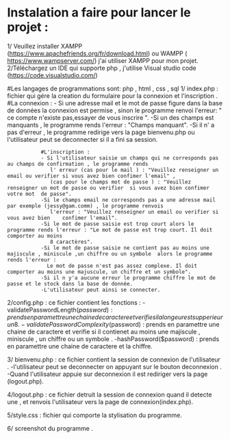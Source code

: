 # Instalation a faire pour lancer le projet : 
1/ Veuillez installer XAMPP (https://www.apachefriends.org/fr/download.html)  ou WAMPP ( https://www.wampserver.com/) 
j'ai utiliser XAMPP pour mon projet.
2/Téléchargez un IDE qui supporte php , j'utilise Visual studio code (https://code.visualstudio.com/)

#Les langages de programmations sont: php , html , css , sql
1/ index.php : fichier qui gére la creation du formulaire pour la connexion et l'inscription .
                #La connexion :
               - Si une adresse mail et le mot de passe figure dans la base de données la connexion est permise , sinon le programme renvoi 
               l'erreur: " ce compte n'existe pas,essayer de vous inscrire ".
               -Si un des  champs  est manquants , le programme rends l'erreur : "Champs manquant".
               -Si il n' a pas d'erreur , le programme redirige vers la page bienvenu.php ou l'utilisateur peut se deconnecter si il a fini sa session.
               
               #L'inscription : 
               - Si l'utilisateur saisie un champs qui ne corresponds pas au champs de confirmation , le programme rends 
                  l' erreur (cas pour le mail ) : "Veuillez renseigner un email ou verifier si vous avez bien confimer l'email" , 
                  (cas pour le champs mot de passe ) : "Veuillez renseigner un mot de passe ou verifier  si vous avez bien confimer votre mot  de passe".
               -Si le champs email ne corresponds pas a une adresse mail par exemple (jessy@gam.comm) , le programme renvois
                  l'erreur : "Veuillez renseigner un email ou verifier si vous avez bien    confimer l'email".
               -Si le mot de passe saisie est trop court alors le programme rends l'erreur : "Le mot de passe est trop court. Il doit comporter au moins 
                  8 caractères".
               -Si le mot de passe saisie ne contient pas au moins une majiscule , miniscule ,un chiffre ou un symbole  alors le programme rends l'erreur :
                 Le mot de passe n'est pas assez complexe. Il doit comporter au moins une majuscule, un chiffre et un symbole".
               -Si il n y'a aucune erreur le programme chiffre le mot de passe et le stock dans la base de donnée.
               -L'utilisateur peut ainsi se connecter.
               
 2/config.php : ce fichier contient les fonctions : 
                  -validatePasswordLength($password) : prends en paramettre une chaine de caractere et verifie si la longeur est supperieur un  8.
                  -validatePasswordComplexity($password) : prends en paramettre une chaine de caractere et verifie si il contienet au moins  une majiscule ,
                    miniscule , un chiffre ou un symbole  .
                  -hashPassword($password) : prends en paramettre une chaine de caractere et la chiffre.
 
 3/ bienvenu.php : ce fichier contient la session de connexion de l'utilisateur .
                   -l'utilisateur peut se deconnecter on appuyant sur le bouton  deconnexion .
                   -Quand l'utilisateur appuie sur deconnexion il est rediriger vers la page (logout.php).
                   
 4/logout.php : ce fichier detruit la session de connexion quand il detecte une , et renvois l'utilisateur vers la page de connexion(index.php).
 
 5/style.css : fichier qui comporte la stylisation du programme.
 
 6/ screenshot du programme .
 
               
